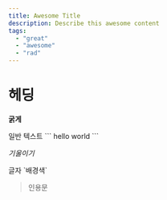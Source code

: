 ```yaml
---
title: Awesome Title
description: Describe this awesome content
tags:
  - "great"
  - "awesome"
  - "rad"
---
```


# 헤딩
  
**굵게**

일반 텍스트
\`\`\`
  hello world
\`\`\`
  
*기울이기*

글자 \`배경색\`
  
> 인용문
